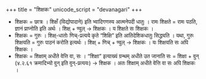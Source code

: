 +++
title = "शिक्षकः"
unicode_script = "devanagari"
+++

- शिक्षकः = छात्रः ।  शिक्षँ (विद्योपादाने) इति भ्वादिगणस्य आत्मनेपदी धातुः । रामः शिक्षते = रामः पठति, ज्ञानं प्राप्नोति इति अर्थः । शिक्ष् + ण्वुल् → शिक्षकः । य शिक्षते सः शिक्षकः ।
- शिक्षकः = गुरुः । शिक्ष्-धातोः णिच्-प्रत्यये कृते “शिक्षि” इति आतिदेशिकधातुः सिद्ध्यति । यथा, गुरुः शिक्षयति = गुरुः पाठनं करोति इत्यर्थः । शिक्ष् + णिच् + ण्वुल् → शिक्षकः । यः शिक्षयति सः अपि शिक्षकः ।
- शिक्षकः = शिक्षाम् अधीते वेत्ति वा, सः । “शिक्षा” इत्याख्यं ग्रन्थम् अधीते उत जानाति सः = शिक्षा + वुन् (४.२.६१ क्रमादिभ्यो वुन् इति वुन्-प्रत्ययः) → शिक्षक ।  अतः शिक्षाम् अधीते वेत्ति वा सः अपि शिक्षकः । 
